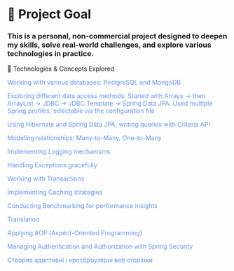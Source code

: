 

# 🎯 Project Goal

### This is a personal, non-commercial project designed to deepen my skills, solve real-world challenges, and explore various technologies in practice.

🔧 Technologies & Concepts Explored

<span style="color:#6495ED">Working with various databases: PostgreSQL and MongoDB</span>

<span style="color:#6495ED">Exploring different data access methods:
Started with Arrays → then ArrayList → JDBC → JDBC Template → Spring Data JPA.
Used multiple Spring profiles, selectable via the configuration file</span>

<span style="color:#6495ED">Using Hibernate and Spring Data JPA, writing queries with Criteria API</span>

<span style="color:#6495ED">Modeling relationships: Many-to-Many, One-to-Many</span>

<span style="color:#6495ED">Implementing Logging mechanisms</span>

<span style="color:#6495ED">Handling Exceptions gracefully</span>

<span style="color:#6495ED">Working with Transactions</span>

<span style="color:#6495ED">Implementing Caching strategies</span>

<span style="color:#6495ED">Conducting Benchmarking for performance insights</span>

<span style="color:#6495ED">Translation</span>

<span style="color:#6495ED">Applying AOP (Aspect-Oriented Programming)</span>

<span style="color:#6495ED">Managing Authentication and Authorization with Spring Security</span>

<span style="color:#6495ED">Створив адаптивні і кросбраузерні веб сторінки</span>
